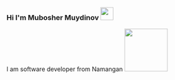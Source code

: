 ### Hi I'm Mubosher Muydinov <img src="https://camo.githubusercontent.com/e8e7b06ecf583bc040eb60e44eb5b8e0ecc5421320a92929ce21522dbc34c891/68747470733a2f2f6d656469612e67697068792e636f6d2f6d656469612f6876524a434c467a6361737252346961377a2f67697068792e676966" width="30" />

I am software developer from Namangan 
<img src="https://encrypted-tbn0.gstatic.com/images?q=tbn:ANd9GcRAKBqWglpl37vymm1YXeC8Uj2MkKOgW7YZcA&usqp=CAU" width="100" />
